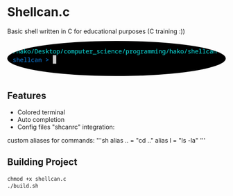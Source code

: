 # Shellcan.c

Basic shell written in C for educational purposes (C training :))

<img title="Preview" src="./assets/preview.png" style="border-radius:50%">

## Features
- Colored terminal
- Auto completion
- Config files  "shcanrc" integration:

custom aliases for commands:
'''sh
alias .. = "cd .."
alias l  = "ls -la"
'''


## Building Project
```shell
chmod +x shellcan.c
./build.sh
```
